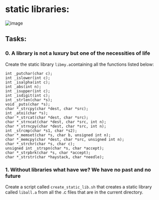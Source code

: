 # static libraries:
![image](https://user-images.githubusercontent.com/105589308/194304775-87c925ad-f7dc-41b9-a28a-68e7f8396659.png)

## Tasks:
### 0. A library is not a luxury but one of the necessities of life
Create the static library `libmy.a`containing all the functions listed below:
```
int _putchar(char c);
int _islower(int c);
int _isalpha(int c);
int _abs(int n);
int _isupper(int c);
int _isdigit(int c);
int _strlen(char *s);
void _puts(char *s);
char *_strcpy(char *dest, char *src);
int _atoi(char *s);
char *_strcat(char *dest, char *src);
char *_strncat(char *dest, char *src, int n);
char *_strncpy(char *dest, char *src, int n);
int _strcmp(char *s1, char *s2);
char *_memset(char *s, char b, unsigned int n);
char *_memcpy(char *dest, char *src, unsigned int n);
char *_strchr(char *s, char c);
unsigned int _strspn(char *s, char *accept);
char *_strpbrk(char *s, char *accept);
char *_strstr(char *haystack, char *needle);
```

### 1. Without libraries what have we? We have no past and no future
Create a script called `create_static_lib.sh` that creates a static library called `liball.a` from all the .c files that are in the current directory.

